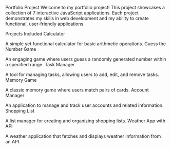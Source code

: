 Portfolio Project
Welcome to my portfolio project! This project showcases a collection of 7 interactive JavaScript applications. Each project demonstrates my skills in web development and my ability to create functional, user-friendly applications.

Projects Included
Calculator

A simple yet functional calculator for basic arithmetic operations.
Guess the Number Game

An engaging game where users guess a randomly generated number within a specified range.
Task Manager

A tool for managing tasks, allowing users to add, edit, and remove tasks.
Memory Game

A classic memory game where users match pairs of cards.
Account Manager

An application to manage and track user accounts and related information.
Shopping List

A list manager for creating and organizing shopping lists.
Weather App with API

A weather application that fetches and displays weather information from an API.
